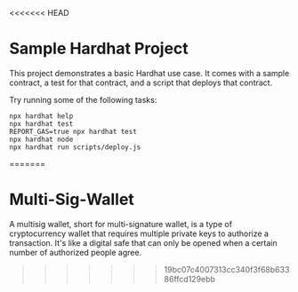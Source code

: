 <<<<<<< HEAD
# Sample Hardhat Project

This project demonstrates a basic Hardhat use case. It comes with a sample contract, a test for that contract, and a script that deploys that contract.

Try running some of the following tasks:

```shell
npx hardhat help
npx hardhat test
REPORT_GAS=true npx hardhat test
npx hardhat node
npx hardhat run scripts/deploy.js
```
=======
# Multi-Sig-Wallet
A multisig wallet, short for multi-signature wallet, is a type of cryptocurrency wallet that requires multiple private keys to authorize a transaction. It's like a digital safe that can only be opened when a certain number of authorized people agree.
>>>>>>> 19bc07c4007313cc340f3f68b63386ffcd129ebb
